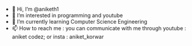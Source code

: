 - 👋 Hi, I’m @aniketh1
- 👀 I’m interested in programming and youtube
- 🌱 I’m currently learning Computer Science Engineering
- 📫 How to reach me : you can communicate with me through youtube : aniket codez; or insta : aniket_korwar

<!---
aniketh1/aniketh1 is a ✨ special ✨ repository because its `README.md` (this file) appears on your GitHub profile.
You can click the Preview link to take a look at your changes.
--->
